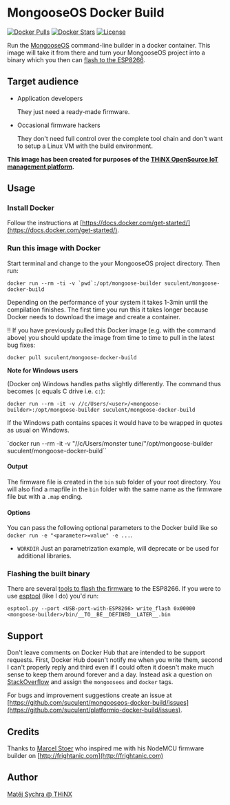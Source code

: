 # MongooseOS Docker Build

[![Docker Pulls](https://img.shields.io/docker/pulls/suculent/mongooseos-docker-build.svg)](https://hub.docker.com/r/suculent/mongooseos-docker-build/) [![Docker Stars](https://img.shields.io/docker/stars/suculent/mongooseos-docker-build.svg)](https://hub.docker.com/r/suculent/mongooseos-docker-build/) [![License](https://img.shields.io/badge/license-MIT-blue.svg?style=flat)](https://github.com/suculent/mongooseos-docker-build/blob/master/LICENSE)

Run the [MongooseOS](https://mongoose-os.com) command-line builder in a docker container. This image will take it from there and turn your MongooseOS project into a binary which you then can [flash to the ESP8266](http://nodemcu.readthedocs.org/en/dev/en/flash/).


## Target audience

- Application developers

  They just need a ready-made firmware.

- Occasional firmware hackers

  They don't need full control over the complete tool chain and don't want to setup a Linux VM with the build environment.

**This image has been created for purposes of the [THiNX OpenSource IoT management platform](https://thinx.cloud).**


## Usage

### Install Docker
Follow the instructions at [https://docs.docker.com/get-started/](https://docs.docker.com/get-started/).

### Run this image with Docker
Start terminal and change to the your MongooseOS project directory. Then run:

``docker run --rm -ti -v `pwd`:/opt/mongoose-builder suculent/mongoose-docker-build``

Depending on the performance of your system it takes 1-3min until the compilation finishes. The first time you run this it takes longer because Docker needs to download the image and create a container.

:bangbang: If you have previously pulled this Docker image (e.g. with the command above) you should update the image from time to time to pull in the latest bug fixes:

`docker pull suculent/mongoose-docker-build`

**Note for Windows users**

(Docker on) Windows handles paths slightly differently. The command thus becomes (`c` equals C drive i.e. `c:`):

`docker run --rm -it -v //c/Users/<user>/<mongoose-builder>:/opt/mongoose-builder suculent/mongoose-docker-build`

If the Windows path contains spaces it would have to be wrapped in quotes as usual on Windows.

`docker run --rm -it -v "//c/Users/monster tune/<mongoose-builder>"/opt/mongoose-builder suculent/mongoose-docker-build``

#### Output
The firmware file is created in the `bin` sub folder of your root directory. You will also find a mapfile in the `bin` folder with the same name as the firmware file but with a `.map` ending.

#### Options
You can pass the following optional parameters to the Docker build like so `docker run -e "<parameter>=value" -e ...`.

- `WORKDIR` Just an parametrization example, will deprecate or be used for additional libraries.

### Flashing the built binary
There are several [tools to flash the firmware](http://nodemcu.readthedocs.org/en/dev/en/flash/) to the ESP8266. If you were to use [esptool](https://github.com/themadinventor/esptool) (like I do) you'd run:

`esptool.py --port <USB-port-with-ESP8266> write_flash 0x00000 <mongoose-builder>/bin/__TO__BE__DEFINED__LATER__.bin `

## Support
Don't leave comments on Docker Hub that are intended to be support requests. First, Docker Hub doesn't notify me when you write them, second I can't properly reply and third even if I could often it doesn't make much sense to keep them around forever and a day. Instead ask a question on [StackOverflow](http://stackoverflow.com/) and assign the `mongooseos` and `docker` tags.

For bugs and improvement suggestions create an issue at [https://github.com/suculent/mongooseos-docker-build/issues](https://github.com/suculent/platformio-docker-build/issues).

## Credits
Thanks to [Marcel Stoer](http://pfalcon-oe.blogspot.com/) who inspired me with his NodeMCU firmware builder on [http://frightanic.com](http://frightanic.com)

## Author
[Matěj Sychra @ THiNX](https://thinx.cloud)
